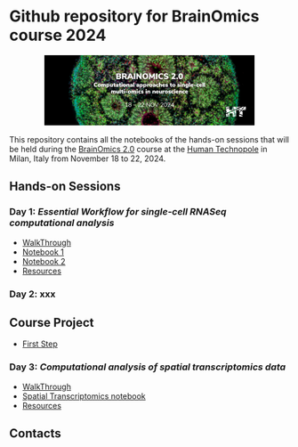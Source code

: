 # Github repository for BrainOmics course 2024

<p align="center">
  <img src="https://github.com/BrainOmicsCourse/BrainOmics2024/blob/main/BrainOmics2.png" style="width:75%; height:auto;"/>
</p>

This repository contains all the notebooks of the hands-on sessions that will be held during the [BrainOmics 2.0](https://brainomics2024.humantechnopole.it/) course at the [Human Technopole](https://humantechnopole.it/en/) in Milan, Italy from November 18 to 22, 2024.

## Hands-on Sessions

### Day 1: _Essential Workflow for single-cell RNASeq computational analysis_

 * [WalkThrough](1_Day1/CourseWalkThrough.md)
 * [Notebook 1](1_Day1/1_FiltNormBatch.ipynb)
 * [Notebook 2](1_Day1/2_Clusters.ipynb)
 * [Resources](1_Day1/Resources.md)
    
### Day 2: xxx 


## Course Project

 * [First Step](Project/BraunDataset_Step1.ipynb)

### Day 3: _Computational analysis of spatial transcriptomics data_ 

 * [WalkThrough](3_Day3/Walkthrough_Day3.md)
 * [Spatial Transcriptomics notebook](3_Day3/spatial_day3.ipynb)
 * [Resources](3_Day3/Resources.md)


## Contacts
